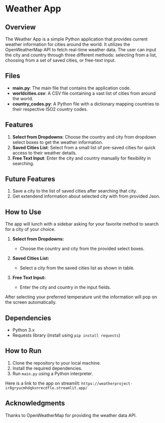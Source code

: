 # Weather App

## Overview

The Weather App is a simple Python application that provides current weather information for cities around the world. It utilizes the OpenWeatherMap API to fetch real-time weather data. The user can input the city and country through three different methods: selecting from a list, choosing from a set of saved cities, or free-text input.

## Files

- **main.py**: The main file that contains the application code.
- **worldcities.csv**: A CSV file containing a vast list of cities from around the world.
- **country_codes.py**: A Python file with a dictionary mapping countries to their respective ISO2 country codes.

## Features

1. **Select from Dropdowns**: Choose the country and city from dropdown select boxes to get the weather information.
2. **Saved Cities List**: Select from a small list of pre-saved cities for quick access to their weather details.
3. **Free Text Input**: Enter the city and country manually for flexibility in searching.

## Future Features
1. Save a city to the list of saved cities after searching that city.
2. Get extendend information about selected city with from provided Json.

## How to Use
The app will lunch with a sidebar asking for your favorite method to search for a city of your choice.

1. **Select from Dropdowns:**
   - Choose the country and city from the provided select boxes.
   
2. **Saved Cities List:**
   - Select a city from the saved cities list as shown in table.

3. **Free Text Input:**
   - Enter the city and country in the input fields.
  
After selecting your preferred temperature unit the information will pop on the screen automatically.

## Dependencies

- Python 3.x
- Requests library (install using `pip install requests`)

## How to Run

1. Clone the repository to your local machine.
2. Install the required dependencies.
3. Run `main.py` using a Python interpreter.

Here is a link to the app on streamlit: `https://weatherproject-ir8gryucmhdqksnrecdflo.streamlit.app/`

## Acknowledgments
Thanks to OpenWeatherMap for providing the weather data API.
